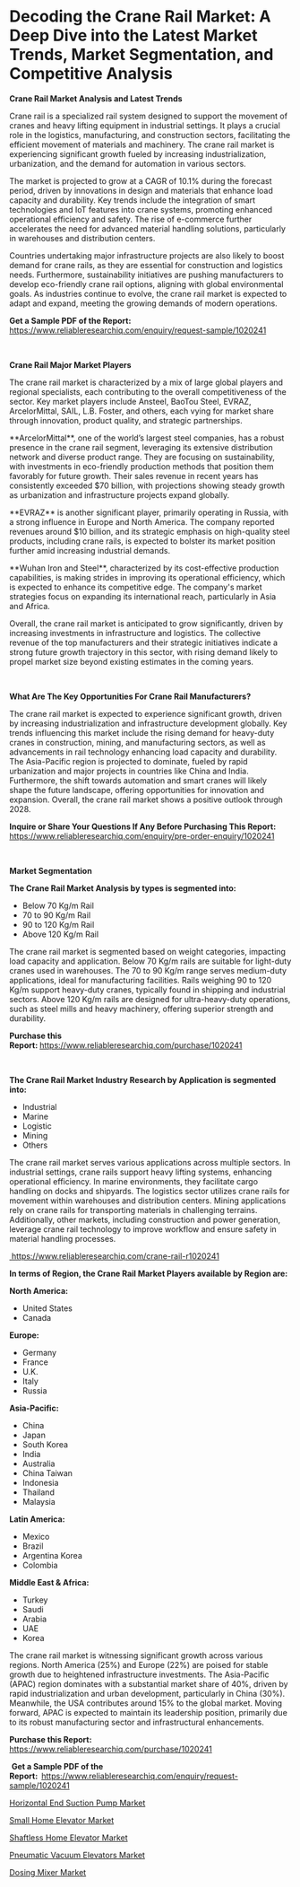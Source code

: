 <p><h1>Decoding the Crane Rail Market: A Deep Dive into the Latest Market Trends, Market Segmentation, and Competitive Analysis</h1></p><p><strong>Crane Rail Market Analysis and Latest Trends</strong></p>
<p><p>Crane rail is a specialized rail system designed to support the movement of cranes and heavy lifting equipment in industrial settings. It plays a crucial role in the logistics, manufacturing, and construction sectors, facilitating the efficient movement of materials and machinery. The crane rail market is experiencing significant growth fueled by increasing industrialization, urbanization, and the demand for automation in various sectors.</p><p>The market is projected to grow at a CAGR of 10.1% during the forecast period, driven by innovations in design and materials that enhance load capacity and durability. Key trends include the integration of smart technologies and IoT features into crane systems, promoting enhanced operational efficiency and safety. The rise of e-commerce further accelerates the need for advanced material handling solutions, particularly in warehouses and distribution centers. </p><p>Countries undertaking major infrastructure projects are also likely to boost demand for crane rails, as they are essential for construction and logistics needs. Furthermore, sustainability initiatives are pushing manufacturers to develop eco-friendly crane rail options, aligning with global environmental goals. As industries continue to evolve, the crane rail market is expected to adapt and expand, meeting the growing demands of modern operations.</p></p>
<p><strong>Get a Sample PDF of the Report:&nbsp;</strong> <a href="https://www.reliableresearchiq.com/enquiry/request-sample/1020241?utm_campaign=1140&utm_medium=2&utm_source=Github&utm_content=ia&utm_term=10042025&utm_id=crane-rail">https://www.reliableresearchiq.com/enquiry/request-sample/1020241</a></p>
<p>&nbsp;</p>
<p><strong>Crane Rail Major Market Players</strong></p>
<p><p>The crane rail market is characterized by a mix of large global players and regional specialists, each contributing to the overall competitiveness of the sector. Key market players include Ansteel, BaoTou Steel, EVRAZ, ArcelorMittal, SAIL, L.B. Foster, and others, each vying for market share through innovation, product quality, and strategic partnerships. </p><p>**ArcelorMittal**, one of the world’s largest steel companies, has a robust presence in the crane rail segment, leveraging its extensive distribution network and diverse product range. They are focusing on sustainability, with investments in eco-friendly production methods that position them favorably for future growth. Their sales revenue in recent years has consistently exceeded $70 billion, with projections showing steady growth as urbanization and infrastructure projects expand globally.</p><p>**EVRAZ** is another significant player, primarily operating in Russia, with a strong influence in Europe and North America. The company reported revenues around $10 billion, and its strategic emphasis on high-quality steel products, including crane rails, is expected to bolster its market position further amid increasing industrial demands.</p><p>**Wuhan Iron and Steel**, characterized by its cost-effective production capabilities, is making strides in improving its operational efficiency, which is expected to enhance its competitive edge. The company's market strategies focus on expanding its international reach, particularly in Asia and Africa.</p><p>Overall, the crane rail market is anticipated to grow significantly, driven by increasing investments in infrastructure and logistics. The collective revenue of the top manufacturers and their strategic initiatives indicate a strong future growth trajectory in this sector, with rising demand likely to propel market size beyond existing estimates in the coming years.</p></p>
<p>&nbsp;</p>
<p><strong>What Are The Key Opportunities For Crane Rail Manufacturers?</strong></p>
<p><p>The crane rail market is expected to experience significant growth, driven by increasing industrialization and infrastructure development globally. Key trends influencing this market include the rising demand for heavy-duty cranes in construction, mining, and manufacturing sectors, as well as advancements in rail technology enhancing load capacity and durability. The Asia-Pacific region is projected to dominate, fueled by rapid urbanization and major projects in countries like China and India. Furthermore, the shift towards automation and smart cranes will likely shape the future landscape, offering opportunities for innovation and expansion. Overall, the crane rail market shows a positive outlook through 2028.</p></p>
<p><strong>Inquire or Share Your Questions If Any Before Purchasing This Report:</strong> <a href="https://www.reliableresearchiq.com/enquiry/pre-order-enquiry/1020241?utm_campaign=1140&utm_medium=2&utm_source=Github&utm_content=ia&utm_term=10042025&utm_id=crane-rail">https://www.reliableresearchiq.com/enquiry/pre-order-enquiry/1020241</a></p>
<p>&nbsp;</p>
<p><strong>Market Segmentation</strong></p>
<p><strong>The Crane Rail Market Analysis by types is segmented into:</strong></p>
<p><ul><li>Below 70 Kg/m Rail</li><li>70 to 90 Kg/m Rail</li><li>90 to 120 Kg/m Rail</li><li>Above 120 Kg/m Rail</li></ul></p>
<p><p>The crane rail market is segmented based on weight categories, impacting load capacity and application. Below 70 Kg/m rails are suitable for light-duty cranes used in warehouses. The 70 to 90 Kg/m range serves medium-duty applications, ideal for manufacturing facilities. Rails weighing 90 to 120 Kg/m support heavy-duty cranes, typically found in shipping and industrial sectors. Above 120 Kg/m rails are designed for ultra-heavy-duty operations, such as steel mills and heavy machinery, offering superior strength and durability.</p></p>
<p><strong>Purchase this Report:&nbsp;</strong><a href="https://www.reliableresearchiq.com/purchase/1020241?utm_campaign=1140&utm_medium=2&utm_source=Github&utm_content=ia&utm_term=10042025&utm_id=crane-rail">https://www.reliableresearchiq.com/purchase/1020241</a></p>
<p>&nbsp;</p>
<p><strong>The Crane Rail Market Industry Research by Application is segmented into:</strong></p>
<p><ul><li>Industrial</li><li>Marine</li><li>Logistic</li><li>Mining</li><li>Others</li></ul></p>
<p><p>The crane rail market serves various applications across multiple sectors. In industrial settings, crane rails support heavy lifting systems, enhancing operational efficiency. In marine environments, they facilitate cargo handling on docks and shipyards. The logistics sector utilizes crane rails for movement within warehouses and distribution centers. Mining applications rely on crane rails for transporting materials in challenging terrains. Additionally, other markets, including construction and power generation, leverage crane rail technology to improve workflow and ensure safety in material handling processes.</p></p>
<p><a href="https://www.reliableresearchiq.com/crane-rail-r1020241?utm_campaign=1140&utm_medium=2&utm_source=Github&utm_content=ia&utm_term=10042025&utm_id=crane-rail">&nbsp;https://www.reliableresearchiq.com/crane-rail-r1020241</a></p>
<p><strong>In terms of Region, the Crane Rail Market Players available by Region are:</strong></p>
<p>
    <p> <strong> North America: </strong>
        <ul>
            <li>United States</li>
            <li>Canada</li>
        </ul>
        </p> 
    <p> <strong> Europe: </strong>
        <ul>
            <li>Germany</li>
            <li>France</li>
            <li>U.K.</li>
            <li>Italy</li>
            <li>Russia</li>
        </ul>
        </p> 
    <p> <strong> Asia-Pacific: </strong>
        <ul>
            <li>China</li>
            <li>Japan</li>
            <li>South Korea</li>
            <li>India</li>
            <li>Australia</li>
            <li>China Taiwan</li>
            <li>Indonesia</li>
            <li>Thailand</li>
            <li>Malaysia</li>
        </ul>
        </p> 
    <p> <strong> Latin America: </strong>
        <ul>
            <li>Mexico</li>
            <li>Brazil</li>
            <li>Argentina Korea</li>
            <li>Colombia</li>
        </ul>
        </p> 
    <p> <strong> Middle East & Africa: </strong>
        <ul>
            <li>Turkey</li>
            <li>Saudi</li>
            <li>Arabia</li>
            <li>UAE</li>
            <li>Korea</li>
        </ul>
    </p>
    </p>
<p><p>The crane rail market is witnessing significant growth across various regions. North America (25%) and Europe (22%) are poised for stable growth due to heightened infrastructure investments. The Asia-Pacific (APAC) region dominates with a substantial market share of 40%, driven by rapid industrialization and urban development, particularly in China (30%). Meanwhile, the USA contributes around 15% to the global market. Moving forward, APAC is expected to maintain its leadership position, primarily due to its robust manufacturing sector and infrastructural enhancements.</p></p>
<p><strong>Purchase this Report: </strong><a href="https://www.reliableresearchiq.com/purchase/1020241?utm_campaign=1140&utm_medium=2&utm_source=Github&utm_content=ia&utm_term=10042025&utm_id=crane-rail">https://www.reliableresearchiq.com/purchase/1020241</a></p>
<p>&nbsp;<strong>Get a Sample PDF of the Report:&nbsp;&nbsp;</strong><a href="https://www.reliableresearchiq.com/enquiry/request-sample/1020241?utm_campaign=1140&utm_medium=2&utm_source=Github&utm_content=ia&utm_term=10042025&utm_id=crane-rail">https://www.reliableresearchiq.com/enquiry/request-sample/1020241</a></p>
<p><strong></strong></p>
<p><p><a href="https://github.com/elodielamto06/Market-Research-Report-List-1/blob/main/horizontal-end-suction-pump-market.md?utm_campaign=1140&utm_medium=2&utm_source=Github&utm_content=ia&utm_term=10042025&utm_id=crane-rail">Horizontal End Suction Pump Market</a></p><p><a href="https://github.com/kaqiewan/Market-Research-Report-List-1/blob/main/small-home-elevator-market.md?utm_campaign=1140&utm_medium=2&utm_source=Github&utm_content=ia&utm_term=10042025&utm_id=crane-rail">Small Home Elevator Market</a></p><p><a href="https://github.com/verikaahova/Market-Research-Report-List-1/blob/main/shaftless-home-elevator-market.md?utm_campaign=1140&utm_medium=2&utm_source=Github&utm_content=ia&utm_term=10042025&utm_id=crane-rail">Shaftless Home Elevator Market</a></p><p><a href="https://github.com/ezahdyre/Market-Research-Report-List-1/blob/main/pneumatic-vacuum-elevators-market.md?utm_campaign=1140&utm_medium=2&utm_source=Github&utm_content=ia&utm_term=10042025&utm_id=crane-rail">Pneumatic Vacuum Elevators Market</a></p><p><a href="https://github.com/donkalucine10/Market-Research-Report-List-1/blob/main/dosing-mixer-market.md?utm_campaign=1140&utm_medium=2&utm_source=Github&utm_content=ia&utm_term=10042025&utm_id=crane-rail">Dosing Mixer Market</a></p></p>